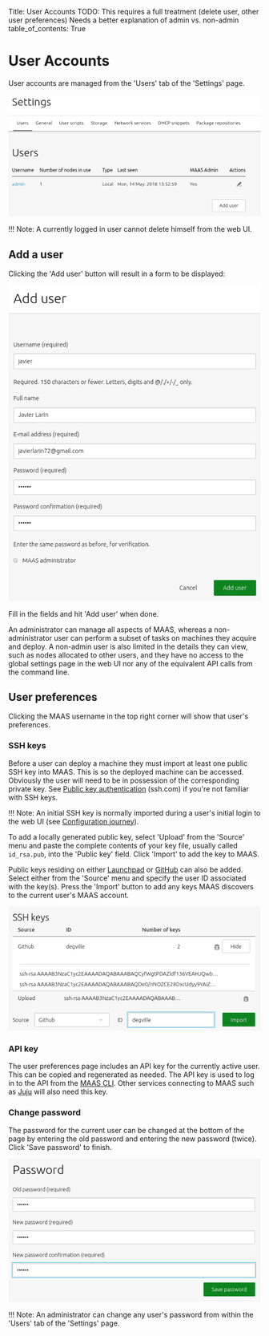Title: User Accounts
TODO:  This requires a full treatment (delete user, other user preferences)
       Needs a better explanation of admin vs. non-admin
table_of_contents: True


# User Accounts

User accounts are managed from the 'Users' tab of the 'Settings' page. 

![current users][img__current-users]

!!! Note: 
    A currently logged in user cannot delete himself from the web UI.


## Add a user

Clicking the 'Add user' button will result in a form to be displayed:

![add user][img__add-user]

Fill in the fields and hit 'Add user' when done.

An administrator can manage all aspects of MAAS, whereas a non-administrator
user can perform a subset of tasks on machines they acquire and deploy. A
non-admin user is also limited in the details they can view, such as nodes
allocated to other users, and they have no access to the global settings page
in the web UI nor any of the equivalent API calls from the command line.


## User preferences

Clicking the MAAS username in the top right corner will show that user's
preferences.

### SSH keys

Before a user can deploy a machine they must import at least one public SSH key
into MAAS. This is so the deployed machine can be accessed. Obviously the user
will need to be in possession of the corresponding private key. See [Public key
authentication][ssh.com-what-is-public-key-auth] (ssh.com) if you're not
familiar with SSH keys.

!!! Note:
    An initial SSH key is normally imported during a user's initial login to the
    web UI (see [Configuration journey][config-journey]).

To add a locally generated public key, select 'Upload' from the 'Source' menu
and paste the complete contents of your key file, usually called `id_rsa.pub`,
into the 'Public key' field. Click 'Import' to add the key to MAAS.

Public keys residing on either [Launchpad][help.launchpad.net-accounts] or
[GitHub][help.github.com-ssh] can also be added. Select either from the
'Source' menu and specify the user ID associated with the key(s). Press the
'Import' button to add any keys MAAS discovers to the current user's MAAS
account.

![add user SSH key][img__add-user-ssh-key]


### API key

The user preferences page includes an API key for the currently active user.
This can be copied and regenerated as needed. The API key is used to log in to
the API from the [MAAS CLI][manage-cli]. Other services connecting to MAAS such as
[Juju][juju-maas-cloud] will also need this key.


### Change password

The password for the current user can be changed at the bottom of the page by
entering the old password and entering the new password (twice). Click 'Save
password' to finish. 

![change user password][img__change-user-password]

!!! Note:
    An administrator can change any user's password from within the 'Users' tab
    of the 'Settings' page. 


<!-- LINKS -->

[config-journey]: installconfig-webui-conf-journey.md
[help.launchpad.net-accounts]: https://help.launchpad.net/YourAccount
[help.github.com-ssh]: https://help.github.com/articles/connecting-to-github-with-ssh/
[ssh.com-what-is-public-key-auth]: https://www.ssh.com/ssh/public-key-authentication
[manage-cli]: manage-cli.md
[juju-maas-cloud]: https://jujucharms.com/docs/stable/clouds-maas

[img__current-users]: ../media/manage-user-accounts__2.4_current-users.png
[img__add-user]: ../media/manage-user-accounts__2.4_add-user.png
[img__add-user-ssh-key]: ../media/manage-user-accounts__2.4_add-user-ssh-key.png
[img__change-user-password]: ../media/manage-user-accounts__2.4_change-user-password.png
